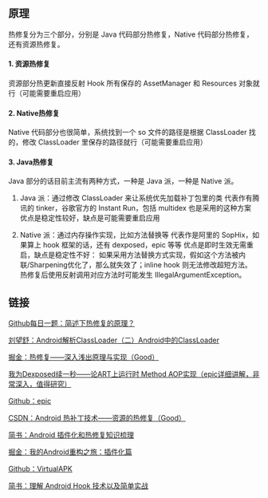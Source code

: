 ## 原理

热修复分为三个部分，分别是 Java 代码部分热修复，Native 代码部分热修复，还有资源热修复。

#### 1. 资源热修复

资源部分热更新直接反射 Hook 所有保存的 AssetManager 和 Resources 对象就行（可能需要重启应用）

#### 2. Native热修复

Native 代码部分也很简单，系统找到一个 so 文件的路径是根据 ClassLoader 找的，修改 ClassLoader 里保存的路径就行（可能需要重启应用）

#### 3. Java热修复

Java 部分的话目前主流有两种方式，一种是 Java 派，一种是 Native 派。

1. Java 派：通过修改 ClassLoader 来让系统优先加载补丁包里的类
代表作有腾讯的 tinker，谷歌官方的 Instant Run，包括 multidex 也是采用的这种方案
优点是稳定性较好，缺点是可能需要重启应用

2. Native 派：通过内存操作实现，比如方法替换等
代表作是阿里的 SopHix，如果算上 hook 框架的话，还有 dexposed，epic 等等
优点是即时生效无需重启，缺点是稳定性不好：
如果采用方法替换方式实现，假如这个方法被内联/Sharpening优化了，那么就失效了；inline hook 则无法修改超短方法。
热修复后使用反射调用对应方法时可能发生 IllegalArgumentException。

## 链接

[Github每日一题：简述下热修复的原理？](https://github.com/Moosphan/Android-Daily-Interview/issues/73)

[刘望舒：Android解析ClassLoader（二）Android中的ClassLoader](http://liuwangshu.cn/application/classloader/2-android-classloader.html)


[掘金：热修复——深入浅出原理与实现（Good）](https://juejin.im/post/5a0ad2b551882531sba1077a2#heading-4)


[我为Dexposed续一秒——论ART上运行时 Method AOP实现（epic详细讲解，非常深入，值得研究）](http://weishu.me/2017/11/23/dexposed-on-art/)


[Github：epic](https://github.com/tiann/epic)


[CSDN：Android 热补丁技术——资源的热修复（Good）](https://blog.csdn.net/sbsujjbcy/article/details/52541803)


[简书：Android 插件化和热修复知识梳理](https://www.jianshu.com/p/704cac3eb13d)


[掘金：我的Android重构之旅：插件化篇](https://juejin.im/post/5b42b89ae51d451906123b44#comment)


[Github：VirtualAPK](https://github.com/didi/VirtualAPK)


[简书：理解 Android Hook 技术以及简单实战](https://www.jianshu.com/p/4f6d20076)